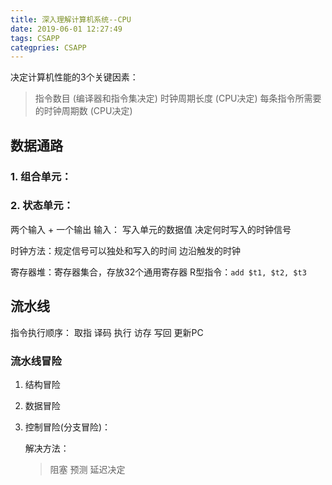 ```yaml
---
title: 深入理解计算机系统--CPU
date: 2019-06-01 12:27:49
tags: CSAPP
categpries: CSAPP
---
```

决定计算机性能的3个关键因素：
> 指令数目 (编译器和指令集决定)
> 时钟周期长度 (CPU决定)
> 每条指令所需要的时钟周期数 (CPU决定)

<!-- more -->
## 数据通路

### 1. 组合单元：


### 2. 状态单元：

两个输入 + 一个输出
	输入：
	写入单元的数据值
	决定何时写入的时钟信号
	
时钟方法：规定信号可以独处和写入的时间
	边沿触发的时钟
	
寄存器堆：寄存器集合，存放32个通用寄存器
	R型指令：`add $t1, $t2, $t3`
	

## 流水线

指令执行顺序：
取指
译码
执行
访存
写回
更新PC

### 流水线冒险

1. 结构冒险

2. 数据冒险

3. 控制冒险(分支冒险)：
	
	解决方法：
	> 阻塞
	> 预测
	> 延迟决定






	